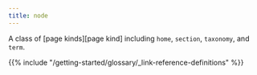 ```yaml
---
title: node
---
```


A class of [page kinds][page kind] including `home`, `section`, `taxonomy`, and `term`.

{{% include "/getting-started/glossary/_link-reference-definitions" %}}
